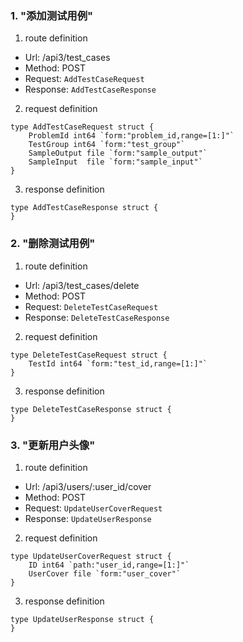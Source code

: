 ### 1. "添加测试用例"

1. route definition

- Url: /api3/test_cases
- Method: POST
- Request: `AddTestCaseRequest`
- Response: `AddTestCaseResponse`

2. request definition



```golang
type AddTestCaseRequest struct {
	ProblemId int64 `form:"problem_id,range=[1:]"`
	TestGroup int64 `form:"test_group"`
	SampleOutput file `form:"sample_output"`
	SampleInput  file `form:"sample_input"`
}
```


3. response definition



```golang
type AddTestCaseResponse struct {
}
```

### 2. "删除测试用例"

1. route definition

- Url: /api3/test_cases/delete
- Method: POST
- Request: `DeleteTestCaseRequest`
- Response: `DeleteTestCaseResponse`

2. request definition



```golang
type DeleteTestCaseRequest struct {
	TestId int64 `form:"test_id,range=[1:]"`
}
```


3. response definition



```golang
type DeleteTestCaseResponse struct {
}
```

### 3. "更新用户头像"

1. route definition

- Url: /api3/users/:user_id/cover
- Method: POST
- Request: `UpdateUserCoverRequest`
- Response: `UpdateUserResponse`

2. request definition



```golang
type UpdateUserCoverRequest struct {
	ID int64 `path:"user_id,range=[1:]"`
	UserCover file `form:"user_cover"`
}
```


3. response definition



```golang
type UpdateUserResponse struct {
}
```

